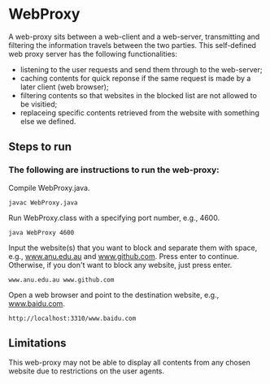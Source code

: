 # WebProxy

A web-proxy sits between a web-client and a web-server, transmitting and filtering the information travels between the two parties. 
This self-defined web proxy server has the following functionalities:

  - listening to the user requests and send them through to the web-server;
  - caching contents for quick reponse if the same request is made by a later client (web browser);
  - filtering contents so that websites in the blocked list are not allowed to be visitied;
  - replaceing specific contents retrieved from the website with something else we defined.

## Steps to run

### The following are instructions to run the web-proxy:

Compile WebProxy.java.

``javac WebProxy.java``

Run WebProxy.class with a specifying port number, e.g., 4600.

``java WebProxy 4600``

Input the website(s) that you want to block and separate them with space, e.g., www.anu.edu.au and www.github.com. Press enter to continue. Otherwise, if you don't want to block any website, just press enter.

``www.anu.edu.au www.github.com``

Open a web browser and point to the destination website, e.g., www.baidu.com.

``http://localhost:3310/www.baidu.com``

## Limitations

This web-proxy may not be able to display all contents from any chosen website due to restrictions on the user agents.
